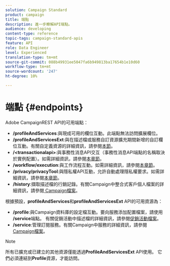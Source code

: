 ```yaml
---
solution: Campaign Standard
product: campaign
title: 端點
description: 進一步瞭解API端點。
audience: developing
content-type: reference
topic-tags: campaign-standard-apis
feature: API
role: Data Engineer
level: Experienced
translation-type: tm+mt
source-git-commit: 088b49931ee5047fa6b949813ba17654b1e10d60
workflow-type: tm+mt
source-wordcount: '247'
ht-degree: 10%

---
```



# 端點 {#endpoints}

Adobe CampaignREST API的可用端點：

* **/profileAndServices**:與現成可用的欄位互動。此端點無法訪問擴展欄位。
* **/profileAndServicesExt**:與在描述檔或服務自訂資源擴充期間新增的自訂欄位互動。有關自定義資源的詳細資訊，請參閱[本節](../../api/using/custom-resources.md)。
* **/&lt;transactionalapi>**:與事務性消息API交互（事務性消息API端點的名稱取決於實例配置）。如需詳細資訊，請參閱[本章節](../../api/using/managing-transactional-messages.md)。
* **/workflow/execution**:與工作流程互動。如需詳細資訊，請參閱[本章節](../../api/using/controlling-a-workflow.md)。
* **/privacy/privacyTool**:與隱私權API互動，允許自動處理隱私權要求。如需詳細資訊，請參閱[本章節](../../api/using/creating-a-privacy-request.md)。
* **/history**:擷取描述檔的行銷記錄。有關Campaign中整合式客戶個人檔案的詳細資訊，請參閱[ Campaign檔案](https://helpx.adobe.com/campaign/standard/audiences/using/integrated-customer-profile.html)。

根據預設，**profileAndServices**&#x200B;和&#x200B;**profileAndServicesExt** API的可用資源為：

* **/profile**:與Campaign資料庫的設定檔互動。要向服務添加配置檔案，請使用&#x200B;**/service**&#x200B;端點。 有關促銷活動中描述檔的詳細資訊，請參閱[促銷活動檔案](https://helpx.adobe.com/campaign/standard/audiences/using/about-profiles.html)。
* **/service**:管理訂閱服務。有關Campaign中服務的詳細資訊，請參閱[Campaign檔案](https://helpx.adobe.com/campaign/standard/audiences/using/creating-a-service.html)。

>[!NOTE]
>
>所有已擴充或已建立的其他資源僅能透過&#x200B;**ProfileAndServicesExt** API使用。 它們必須連結到&#x200B;**Profile**&#x200B;資源，才能訪問。
